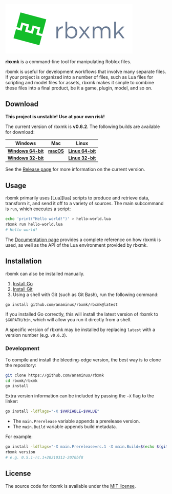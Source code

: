 <a id="user-content-rbxmk" href="#user-content-rbxmk">
	<img src="assets/logo-flat-name.png" alt="rbxmk logo"/>
</a>

**rbxmk** is a command-line tool for manipulating Roblox files.

rbxmk is useful for development workflows that involve many separate files. If
your project is organized into a number of files, such as Lua files for
scripting and model files for assets, rbxmk makes it simple to combine these
files into a final product, be it a game, plugin, model, and so on.

## Download
**This project is unstable! Use at your own risk!**

The current version of rbxmk is **<version>v0.6.2</version>**. The following
builds are available for download:

| Windows                     | Mac                | Linux                       |
|-----------------------------|--------------------|-----------------------------|
| **[Windows 64-bit][win64]** | **[macOS][macos]** | **[Linux 64-bit][linux64]** |
| **[Windows 32-bit][win32]** |                    | **[Linux 32-bit][linux32]** |

See the [Release page][release] for more information on the current version.

[win64]: https://github.com/Anaminus/rbxmk/releases/download/v0.6.2/rbxmk-v0.6.2-windows-amd64.zip
[win32]: https://github.com/Anaminus/rbxmk/releases/download/v0.6.2/rbxmk-v0.6.2-windows-386.zip
[macos]: https://github.com/Anaminus/rbxmk/releases/download/v0.6.2/rbxmk-v0.6.2-darwin-amd64.zip
[linux64]: https://github.com/Anaminus/rbxmk/releases/download/v0.6.2/rbxmk-v0.6.2-linux-amd64.zip
[linux32]: https://github.com/Anaminus/rbxmk/releases/download/v0.6.2/rbxmk-v0.6.2-linux-386.zip
[source]: https://github.com/Anaminus/rbxmk/archive/v0.6.2.zip
[release]: https://github.com/Anaminus/rbxmk/releases/tag/v0.6.2

## Usage
rbxmk primarily uses [Lua][lua] scripts to produce and retrieve data, transform
it, and send it off to a variety of sources. The main subcommand is `run`, which
executes a script:

```bash
echo 'print("Hello world!")' > hello-world.lua
rbxmk run hello-world.lua
# Hello world!
```

The [Documentation page](doc/README.md) provides a complete reference on how
rbxmk is used, as well as the API of the Lua environment provided by rbxmk.

## Installation
rbxmk can also be installed manually.

1. [Install Go](https://golang.org/doc/install)
2. [Install Git](http://git-scm.com/downloads)
3. Using a shell with Git (such as Git Bash), run the following command:

```bash
go install github.com/anaminus/rbxmk/rbxmk@latest
```

If you installed Go correctly, this will install the latest version of rbxmk to
`$GOPATH/bin`, which will allow you run it directly from a shell.

A specific version of rbxmk may be installed by replacing `latest` with a
version number (e.g. `v0.6.2`).

### Development
To compile and install the bleeding-edge version, the best way is to clone the
repository:

```bash
git clone https://github.com/anaminus/rbxmk
cd rbxmk/rbxmk
go install
```

Extra version information can be included by passing the `-X` flag to the
linker:

```bash
go install -ldflags="-X $VARIABLE=$VALUE"
```

- The `main.Prerelease` variable appends a prerelease version.
- The `main.Build` variable appends build metadata.

For example:
```bash
go install -ldflags="-X main.Prerelease=rc.1 -X main.Build=$(echo $(git log -1 --format=%cI | date --utc +%Y%m%d)-$(git rev-parse --short HEAD))"
rbxmk version
# e.g. 0.5.1-rc.1+20210312-2070bf8
```

## License
The source code for rbxmk is available under the [MIT license][mit].

[mit]: LICENSE
